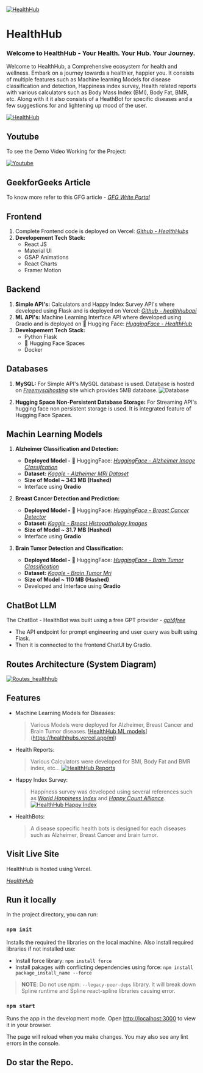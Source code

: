 [![HealthHub](https://i.postimg.cc/RC8dT4Ps/front.png)](https://healthhubs.vercel.app/)
# HealthHub
### Welcome to HealthHub - Your Health. Your Hub. Your Journey.

Welcome to HealthHub, a Comprehensive ecosystem for health and wellness. Embark on a journey towards a healthier, happier you. It consists of multiple features such as Machine learning Models for disease classification and detection, Happiness index survey, Health related reports with various calculators such as Body Mass Index (BMI), Body Fat, BMR, etc. Along with it it also consists of a HeathBot for specific diseases and a few suggestions for and lightening up mood of the user.

[![HealthHub](https://i.postimg.cc/k5YC12RR/healthtest.png)](https://healthhubs.vercel.app/)

## Youtube
To see the Demo Video Working for the Project:

[![Youtube](https://img.youtube.com/vi/QQBP-krwj4g/0.jpg)](https://www.youtube.com/watch?v=QQBP-krwj4g)


## GeekforGeeks Article
To know more refer to this GFG article - _[GFG Write Portal](https://write.geeksforgeeks.org/post/5589472)_


## Frontend
1. Complete Frontend code is deployed on Vercel: _[Github - HealthHubs](https://github.com/abhishek-yeole/healthhubs)_
2. **Developement Tech Stack:**
   - React JS
   - Material UI
   - GSAP Animations
   - React Charts
   - Framer Motion

## Backend
1. **Simple API's:** Calculators and Happy Index Survey API's where developed using Flask and is deployed on Vercel: _[Github - healthhubapi](https://github.com/abhishek-yeole/healthhubapi)_
2. **ML API's:** Machine Learning Interface API where developed using Gradio and is deployed on 🤗 Hugging Face: _[HuggingFace - HealthHub](https://huggingface.co/spaces/abhicodes/healthapp)_
3. **Developement Tech Stack:**
   - Python Flask
   - 🤗 Hugging Face Spaces
   - Docker
  
## Databases
1. **MySQL:** For Simple API's MySQL database is used. Database is hosted on _[Freemysqlhosting](https://www.freemysqlhosting.net/)_ site which provides 5MB database.
   ![Database](https://lh3.googleusercontent.com/u/0/drive-viewer/AK7aPaBeBrg-Frgvg6BnuDwNfgsBhtL3u56ilsESkUp8r7fto7aLwSaC8jQY8ox50gDHRyhvojORhGpo8cFbgI39shHuZ761pw=w1920-h923)
   
2. **Hugging Space Non-Persistent Database Storage:** For Streaming API's hugging face non persistent storage is used. It is integrated feature of Hugging Face Spaces.


## Machin Learning Models
1. **Alzheimer Classification and Detection:**
   - **Deployed Model -** 🤗 HuggingFace: _[HuggingFace - Alzheimer Image Classifcation](https://huggingface.co/AhmadHakami/alzheimer-image-classification-google-vit-base-patch16)_
   - **Dataset:** _[Kaggle - Alzheimer MRI Dataset](https://www.kaggle.com/datasets/sachinkumar413/alzheimer-mri-dataset)_
   - **Size of Model ~ 343 MB (Hashed)**
   - Interface using **Gradio**

2. **Breast Cancer Detection and Prediction:**
   - **Deployed Model -** 🤗 HuggingFace: _[HuggingFace - Breast Cancer Detector](https://huggingface.co/MUmairAB/Breast_Cancer_Detector)_
   - **Dataset:** _[Kaggle - Breast Histopathology Images](https://www.kaggle.com/datasets/paultimothymooney/breast-histopathology-images)_
   - **Size of Model ~  31.7 MB (Hashed)**
   - Interface using **Gradio**

3. **Brain Tumor Detection and Classification:**
   - **Deployed Model -** 🤗 HuggingFace: _[HuggingFace - Brain Tumor Classification](https://huggingface.co/Devarshi/Brain_Tumor_Classification)_
   - **Dataset:** _[Kaggle - Brain Tumor Mri](https://www.kaggle.com/datasets/masoudnickparvar/brain-tumor-mri-dataset)_
   - **Size of Model ~  110 MB (Hashed)**
   - Developed and Interface using **Gradio**

## ChatBot LLM
The ChatBot - HealthBot was built using a free GPT provider - _[gpt4free](https://pypi.org/project/gpt4free/0.0.2.6/)_
   - The API endpoint for prompt engineering and user query was built using Flask.
   - Then it is connected to the frontend ChatUI by Gradio.

## Routes Architecture (System Diagram)
[![Routes_healthhub](https://i.postimg.cc/vHX9t1jz/routes-architecture-health.png)](https://healthhubs.vercel.app/user)

## Features

- Machine Learning Models for Diseases:
  > Various Models were deployed for Alzheimer, Breast Cancer and Brain Tumor diseases.
[!HealthHub ML models](https://i.postimg.cc/52YdPFRF/Screenshot-2024-01-13-143812.png)](https://healthhubs.vercel.app/ml)

-  Health Reports:
   > Various Calculators were developed for BMI, Body Fat and BMR index, etc...
[![HealthHub Reports](https://i.postimg.cc/jS2XrHHZ/Screenshot-2024-01-16-142436.png)](https://healthhubs.vercel.app/reports)

- Happy Index Survey:
  > Happiness survey was developed using several references such as _[World Happiness Index](https://worldhappiness.report/)_ and _[Happy Count Alliance](https://www.happycounts.org/)_.
[![HealthHub Happy Index](https://i.postimg.cc/brZW6Zyv/Screenshot-2024-01-16-142627.png)](https://healthhubs.vercel.app/happy)

- HealthBots:
  > A disease sppecific health bots is designed for each diseases such as Alzheimer, Breast Cancer and brain tumor.

## Visit Live Site

HealthHub is hosted using Vercel.

_[HealthHub](https://healthhubs.vercel.app/)_


## Run it locally

In the project directory, you can run:

### `npm init`

Installs the required the libraries on the local machine. Also install required libraries if not installed use:

- Install force library: `npm install force`
- Install pakages with conflicting dependencies using force: `npm install package_install_name --force`

> **NOTE**: Do not use npm: `--legacy-peer-deps` library. It will break down Spline runtime and Spline react-spline libraries causing error.

### `npm start`

Runs the app in the development mode. Open [http://localhost:3000](http://localhost:3000) to view it in your browser.

The page will reload when you make changes. You may also see any lint errors in the console.

## Do star the Repo.
